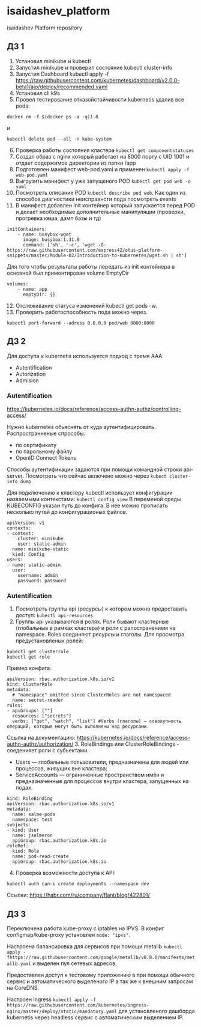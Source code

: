 # isaidashev_platform
isaidashev Platform repository

##  ДЗ 1

1. Установил minikube и kubectl
2. Запустил minikube и проверил состояние kubectl cluster-info
3. Запустил Dashboard kubectl apply -f https://raw.githubusercontent.com/kubernetes/dashboard/v2.0.0-beta1/aio/deploy/recommended.yaml
4. Установил cli k9s
5. Провел тестирование отказойстойчивости kubernetis удалив все pods:
```
docker rm -f $(docker ps -a -q)1.8
```
и 
```
kubectl delete pod --all -n kube-system
```
6. Проверка работы состояния кластера `kubectl get componentstatuses`
7. Создал образ c nginx который работает на 8000 порту с UID 1001 и отдает содержимое директории из папки /app
8. Подготовлен манифест web-pod.yaml и применен `kubectl apply -f web-pod.yaml`
9. Выгрузить манифест у уже запущеного POD `kubectl get pod web -o yaml`
10. Посмотреть описание POD `kubectl describe pod web`. Как один из способов диагностики неисправнсти пода посмотреть events
11. В манифест добавлен init контейнер который запускается перед POD и делает необходимые дополнительные манипуляции (проверки, прогревка кеша, дамп базы и тд) 
```
initContainers:
    - name: busybox-wget
      image: busybox:1.31.0
      command: ['sh', '-c', 'wget -O- https://raw.githubusercontent.com/express42/otus-platform-snippets/master/Module-02/Introduction-to-Kubernetes/wget.sh | sh']
```
Для того чтобы результаты работы передать из init контейнера в основной был примонтирован volume EmptyDir
```
volumes:  
    - name: app
      emptyDir: {}
```
12. Отслеживание статуса изменений kubectl get pods -w.
13. Проверить работоспособность пода можно через.
```
kubectl port-forward --adress 0.0.0.0 pod/web 8000:8000
```

##  ДЗ 2

Для доступа к kubernetis используется подход с тремя AAA
- Autentification
- Autorization
- Admision

### Autentification

https://kubernetes.io/docs/reference/access-authn-authz/controlling-access/

Нужно kubernetes обьяснять от куда аутентифицировать. 
Распространненые спрособы:
- по сертификату
- по парольному файлу
- OpenID Connect Tokens

Способы аутентификации задаются при помощи командной строки api-server. Посмотреть что сейчас включено можно через `kubect cluster-info dump`

Для подключению к кластеру kubectl использует конфигурации назваемыми контекстами:
`kubectl config view`
В переменой среды KUBECONFIG указан путь до конфига. В нее можно прописать несколько путей до конфигурационых файлов. 

```
apiVersion: v1
contexts:
- context: 
    cluster: minikube
    user: static-admin
  name: minikube-static
  kind: Config
users: 
- name: static-admin
  user:
    username: admin
    password: password
```

### Autentification
1. Посмотреть группы api (ресурсы) к котором можно предоставить доступ:
`kubectl api-resources`
2. Группы api указываются в ролях. Роли бывают кластерные (глобальные в рамках кластера) и роли с рапостранением на namespace. Roles соединяют ресурсы и глаголы. Для просмотра предустановленых ролей:
```
kubectl get clusterrole
kubectl get role
```
Пример конфига:
```
apiVersion: rbac.authorization.k8s.io/v1
kind: ClusterRole
metadata:
  # "namespace" omitted since ClusterRoles are not namespaced
  name: secret-reader
rules:
- apiGroups: [""] 
  resources: ["secrets"]
  verbs: ["get", "watch", "list"] #Verbs (глаголы) — совокупность операций, которые могут быть выполнены над ресурсами. 
```
Ссылка на документацию: https://kubernetes.io/docs/reference/access-authn-authz/authorization/
3. RoleBindings или ClusterRoleBindings - соеденияет роли с субьектами. 

- Users — глобальные пользователи, предназначены для людей или процессов, живущих вне кластера;
- ServiceAccounts — ограниченные пространством имён и предназначенные для процессов внутри кластера, запущенных на подах.

```
kind: RoleBinding
apiVersion: rbac.authorization.k8s.io/v1
metadata:
  name: salme-pods
  namespace: test
subjects:
- kind: User
  name: jsalmeron
  apiGroup: rbac.authorization.k8s.io
roleRef:
  kind: Role
  name: pod-read-create
  apiGroup: rbac.authorization.k8s.io
```
4. Проверка возможности доступа к API:

```
kubectl auth can-i create deployments --namespace dev
```

Ссылки:
https://habr.com/ru/company/flant/blog/422801/

##  ДЗ 3

Переключена работа kube-proxy с iptables на IPVS. В конфиг configmap/kube-proxy установлен  `mode: "ipvs"`.

Настроена балансировка для сервисов при помощи metallb `kubectl apply -fhttps://raw.githubusercontent.com/google/metallb/v0.8.0/manifests/metallb.yaml` и выделен пул сетевых адресов.

Предоставлен доступ к тестовому приложению в при помощи обычного сервис и автоматического выделеного IP а так же к внешним запросам на CoreDNS.

Настроен Ingress `kubectl apply -f https://raw.githubusercontent.com/kubernetes/ingress-nginx/master/deploy/static/mandatory.yaml` для установленого дашборда kubernetis через headless сервис с автоматическим выделением IP.



